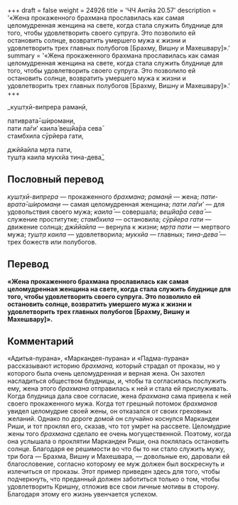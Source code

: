 +++
draft = false
weight = 24926
title = 'ЧЧ Антйа 20.57'
description = '«Жена прокаженного брахмана прославилась как самая целомудренная женщина на свете, когда стала служить блуднице для того, чтобы удовлетворить своего супруга. Это позволило ей остановить солнце, возвратить умершего мужа к жизни и удовлетворить трех главных полубогов [Брахму, Вишну и Махешвару]».'
summary = '«Жена прокаженного брахмана прославилась как самая целомудренная женщина на свете, когда стала служить блуднице для того, чтобы удовлетворить своего супруга. Это позволило ей остановить солнце, возвратить умершего мужа к жизни и удовлетворить трех главных полубогов [Брахму, Вишну и Махешвару]».'
+++

_кушт̣хӣ-випрера раман̣ӣ,  
  
пативрата̄-ш́ироман̣и,  
пати ла̄ги’ каила̄ веш́йа̄ра сева̄  
стамбхила сӯрйера гати,  
  
джӣйа̄ила мр̣та пати,  
тушт̣а каила мукхйа тина-дева̄_

## Пословный перевод

_кушт̣хӣ_\-_випрера_ — прокаженного _брахмана_; _раман̣ӣ_ — жена; _пати_\-_врата̄_\-_ш́ироман̣и_ — самая целомудренная женщина; _пати_ _ла̄ги’_ — для удовольствия своего мужа; _каила̄_ — совершала; _веш́йа̄ра_ _сева̄_ — служение проститутке; _стамбхила_ — остановила; _сӯрйера_ _гати_ — движение солнца; _джӣйа̄ила_ — вернула к жизни; _мр̣та_ _пати_ — мертвого мужа; _тушт̣а_ _каила_ — удовлетворила; _мукхйа_ — главных; _тина_\-_дева̄_ — трех божеств или полубогов.

## Перевод

**«Жена прокаженного брахмана прославилась как самая целомудренная женщина на свете, когда стала служить блуднице для того, чтобы удовлетворить своего супруга. Это позволило ей остановить солнце, возвратить умершего мужа к жизни и удовлетворить трех главных полубогов \[Брахму, Вишну и Махешвару\]».**

## Комментарий

«Адитья-пурана», «Маркандея-пурана» и «Падма-пурана» рассказывают историю _брахмана,_ который страдал от проказы, но у которого была очень целомудренная и верная жена. Он захотел насладиться обществом блудницы, и, чтобы та согласилась послужить ему, жена этого _брахмана_ отправилась к ней и стала ей прислуживать. Когда блудница дала свое согласие, жена _брахмана_ сама привела к ней своего прокаженного мужа. Когда тот грешный потомок _брахманов_ увидел целомудрие своей жены, он отказался от своих греховных желаний. Однако по дороге домой он случайно коснулся Маркандеи Риши, и тот проклял его, сказав, что тот умрет на рассвете. Целомудрие жены того _брахмана_ сделало ее очень могущественной. Поэтому, когда она услышала о проклятии Маркандеи Риши, она поклялась остановить солнце. Благодаря ее решимости во что бы то ни стало служить мужу, три бога — Брахма, Вишну и Махешвара, — довольные ею, даровали ей благословение, согласно которому ее муж должен был воскреснуть и излечиться от проказы. Этот пример приведен здесь для того, чтобы подчеркнуть, что преданный должен заботиться только о том, чтобы удовлетворить Кришну, отложив все свои личные мотивы в сторону. Благодаря этому его жизнь увенчается успехом.
